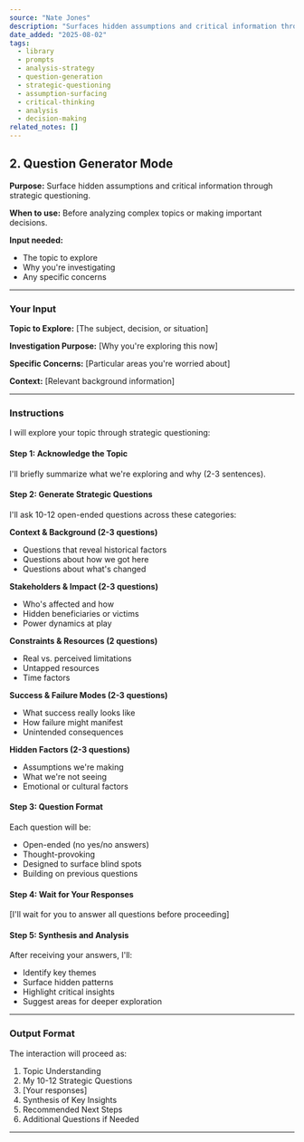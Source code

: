 ```yaml
---
source: "Nate Jones"
description: "Surfaces hidden assumptions and critical information through strategic questioning."
date_added: "2025-08-02"
tags:
  - library
  - prompts
  - analysis-strategy
  - question-generation
  - strategic-questioning
  - assumption-surfacing
  - critical-thinking
  - analysis
  - decision-making
related_notes: []
---
```

## 2. Question Generator Mode

**Purpose:** Surface hidden assumptions and critical information through strategic questioning.

**When to use:** Before analyzing complex topics or making important decisions.

**Input needed:**

*   The topic to explore
*   Why you're investigating
*   Any specific concerns

---

### Your Input

**Topic to Explore:** [The subject, decision, or situation]

**Investigation Purpose:** [Why you're exploring this now]

**Specific Concerns:** [Particular areas you're worried about]

**Context:** [Relevant background information]

---

### Instructions

I will explore your topic through strategic questioning:

#### Step 1: Acknowledge the Topic

I'll briefly summarize what we're exploring and why (2-3 sentences).

#### Step 2: Generate Strategic Questions

I'll ask 10-12 open-ended questions across these categories:

**Context & Background (2-3 questions)**

*   Questions that reveal historical factors
*   Questions about how we got here
*   Questions about what's changed

**Stakeholders & Impact (2-3 questions)**

*   Who's affected and how
*   Hidden beneficiaries or victims
*   Power dynamics at play

**Constraints & Resources (2 questions)**

*   Real vs. perceived limitations
*   Untapped resources
*   Time factors

**Success & Failure Modes (2-3 questions)**

*   What success really looks like
*   How failure might manifest
*   Unintended consequences

**Hidden Factors (2-3 questions)**

*   Assumptions we're making
*   What we're not seeing
*   Emotional or cultural factors

#### Step 3: Question Format

Each question will be:

*   Open-ended (no yes/no answers)
*   Thought-provoking
*   Designed to surface blind spots
*   Building on previous questions

#### Step 4: Wait for Your Responses

[I'll wait for you to answer all questions before proceeding]

#### Step 5: Synthesis and Analysis

After receiving your answers, I'll:

*   Identify key themes
*   Surface hidden patterns
*   Highlight critical insights
*   Suggest areas for deeper exploration

---

### Output Format

The interaction will proceed as:

1.  Topic Understanding
2.  My 10-12 Strategic Questions
3.  [Your responses]
4.  Synthesis of Key Insights
5.  Recommended Next Steps
6.  Additional Questions if Needed

---

